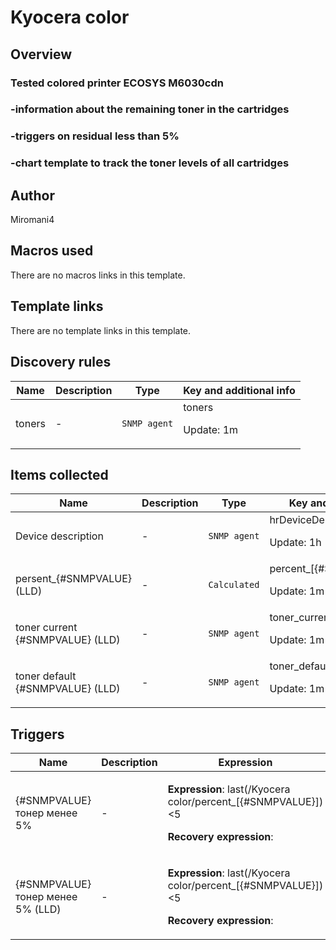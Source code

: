 # Kyocera color

## Overview

### Tested colored printer ECOSYS M6030cdn


### -information about the remaining toner in the cartridges


### -triggers on residual less than 5%


### -chart template to track the toner levels of all cartridges

## Author

Miromani4

## Macros used

There are no macros links in this template.

## Template links

There are no template links in this template.

## Discovery rules

|Name|Description|Type|Key and additional info|
|----|-----------|----|----|
|toners|<p>-</p>|`SNMP agent`|toners<p>Update: 1m</p>|
## Items collected

|Name|Description|Type|Key and additional info|
|----|-----------|----|----|
|Device description|<p>-</p>|`SNMP agent`|hrDeviceDescr<p>Update: 1h</p>|
|persent_{#SNMPVALUE} (LLD)|<p>-</p>|`Calculated`|percent_[{#SNMPVALUE}]<p>Update: 1m</p>|
|toner current {#SNMPVALUE} (LLD)|<p>-</p>|`SNMP agent`|toner_current_[{#SNMPVALUE}]<p>Update: 1m</p>|
|toner default {#SNMPVALUE} (LLD)|<p>-</p>|`SNMP agent`|toner_default_[{#SNMPVALUE}]<p>Update: 1m</p>|
## Triggers

|Name|Description|Expression|Priority|
|----|-----------|----------|--------|
|{#SNMPVALUE} тонер менее 5%|<p>-</p>|<p>**Expression**: last(/Kyocera color/percent_[{#SNMPVALUE}])<5</p><p>**Recovery expression**: </p>|high|
|{#SNMPVALUE} тонер менее 5% (LLD)|<p>-</p>|<p>**Expression**: last(/Kyocera color/percent_[{#SNMPVALUE}])<5</p><p>**Recovery expression**: </p>|high|
